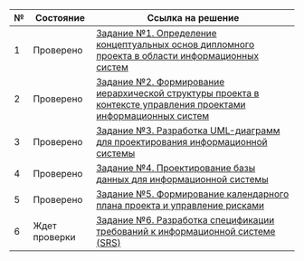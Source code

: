 | №   | Состояние       | Ссылка на решение                     | 
|-----|------------|--------------------------------------|
| 1   | Проверено | [Задание №1. Определение концептуальных основ дипломного проекта в области информационных систем](https://github.com/Owl-Man/ISPM/blob/master/%D0%A3%D0%9F%D0%98%D0%A1_%D0%97%D0%B0%D0%B4%D0%B0%D0%BD%D0%B8%D0%B5_%E2%84%961_%D0%9E%D0%BF%D1%80%D0%B5%D0%B4%D0%B5%D0%BB%D0%B5%D0%BD%D0%B8%D0%B5_%D0%BA%D0%BE%D0%BD%D1%86%D0%B5%D0%BF%D1%82%D1%83%D0%B0%D0%BB%D1%8C%D0%BD%D1%8B%D1%85_%D0%BE%D1%81%D0%BD%D0%BE%D0%B2_%D0%B4%D0%B8%D0%BF%D0%BB%D0%BE%D0%BC%D0%BD%D0%BE%D0%B3%D0%BE_%D0%BF%D1%80%D0%BE%D0%B5%D0%BA%D1%82%D0%B0_%D0%B2_%D0%BE%D0%B1%D0%BB%D0%B0%D1%81%D1%82%D0%B8_%D0%B8%D0%BD%D1%84%D0%BE%D1%80%D0%BC%D0%B0%D1%86%D0%B8%D0%BE%D0%BD%D0%BD%D1%8B%D1%85_%D1%81%D0%B8%D1%81%D1%82%D0%B5%D0%BC.ipynb)      | 
| 2   | Проверено | [Задание №2. Формирование иерархической структуры проекта в контексте управления проектами информационных систем](https://github.com/Owl-Man/ISPM/blob/master/%D0%A3%D0%9F%D0%98%D0%A1_%D0%97%D0%B0%D0%B4%D0%B0%D0%BD%D0%B8%D0%B5_%E2%84%962_%D0%A4%D0%BE%D1%80%D0%BC%D0%B8%D1%80%D0%BE%D0%B2%D0%B0%D0%BD%D0%B8%D0%B5_%D0%B8%D0%B5%D1%80%D0%B0%D1%80%D1%85%D0%B8%D1%87%D0%B5%D1%81%D0%BA%D0%BE%D0%B9_%D1%81%D1%82%D1%80%D1%83%D0%BA%D1%82%D1%83%D1%80%D1%8B_%D0%BF%D1%80%D0%BE%D0%B5%D0%BA%D1%82%D0%B0.ipynb)      | 
| 3   | Проверено | [Задание №3. Разработка UML-диаграмм для проектирования информационной системы](https://github.com/Owl-Man/ISPM/blob/master/%D0%A3%D0%9F%D0%98%D0%A1_%D0%97%D0%B0%D0%B4%D0%B0%D0%BD%D0%B8%D0%B5_%E2%84%963_%D0%A0%D0%B0%D0%B7%D1%80%D0%B0%D0%B1%D0%BE%D1%82%D0%BA%D0%B0_UML_%D0%B4%D0%B8%D0%B0%D0%B3%D1%80%D0%B0%D0%BC%D0%BC%20copy.ipynb)      |
| 4   | Проверено | [Задание №4. Проектирование базы данных для информационной системы](https://github.com/Owl-Man/ISPM/blob/master/%D0%A3%D0%9F%D0%98%D0%A1_%D0%97%D0%B0%D0%B4%D0%B0%D0%BD%D0%B8%D0%B5_%E2%84%964.ipynb)      |
| 5   | Проверено | [Задание №5. Формирование календарного плана проекта и управление рисками](https://github.com/Owl-Man/ISPM/blob/master/%D0%A3%D0%9F%D0%98%D0%A1_%D0%97%D0%B0%D0%B4%D0%B0%D0%BD%D0%B8%D0%B5_%E2%84%965.ipynb)      |
| 6   | Ждет проверки | [Задание №6. Разработка спецификации требований к информационной системе (SRS)](https://github.com/Owl-Man/ISPM/blob/master/%D0%A3%D0%9F%D0%98%D0%A1_%D0%97%D0%B0%D0%B4%D0%B0%D0%BD%D0%B8%D0%B5_%E2%84%966.ipynb)      |
